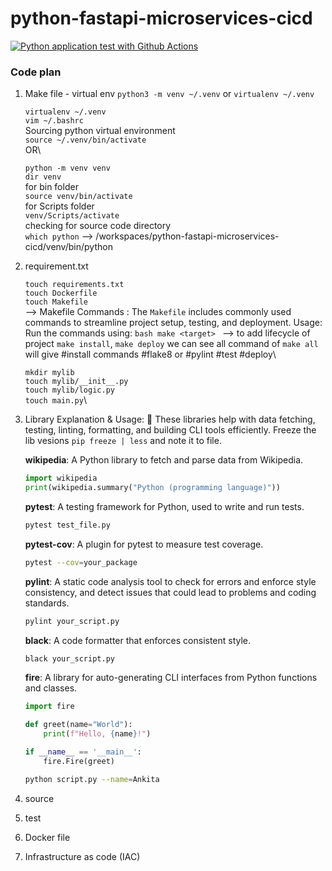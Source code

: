 # python-fastapi-microservices-cicd

[![Python application test with Github Actions](https://github.com/ankitasawarkar/python-fastapi-microservices-cicd/actions/workflows/devops.yml/badge.svg)](https://github.com/ankitasawarkar/python-fastapi-microservices-cicd/actions/workflows/devops.yml)

### Code plan

1. Make file - virtual env `python3 -m venv ~/.venv` or `virtualenv ~/.venv`

    `virtualenv ~/.venv`\
    `vim ~/.bashrc` \
    Sourcing python virtual environment\
    `source ~/.venv/bin/activate`\
        OR\

    `python -m venv venv`\
    `dir venv`\
    for bin folder\
    `source venv/bin/activate`\
    for Scripts folder\
    `venv/Scripts/activate`\
    checking for source code directory\
    `which python` --> /workspaces/python-fastapi-microservices-cicd/venv/bin/python

2. requirement.txt

    `touch requirements.txt`\
    `touch Dockerfile`\
    `touch Makefile`\
        --> Makefile Commands : The `Makefile` includes commonly used commands to streamline project setup, testing, and deployment. Usage: Run the commands using:
        ```bash
        make <target>
        ```
        --> to add lifecycle of project `make install`, `make deploy` we can see all command of `make all` will give #install commands #flake8 or #pylint #test #deploy\

 
    `mkdir mylib`\
    `touch mylib/__init__.py`\
    `touch mylib/logic.py`\
    `touch main.py`\

3.  Library Explanation & Usage: 📌 These libraries help with data fetching, testing, linting, formatting, and building CLI tools efficiently. Freeze the lib vesions `pip freeze | less` and note it to file.

    **wikipedia**: A Python library to fetch and parse data from Wikipedia.
    ```python
    import wikipedia  
    print(wikipedia.summary("Python (programming language)"))  
    ```
    **pytest**: A testing framework for Python, used to write and run tests.
    ```bash
    pytest test_file.py  
    ```
    **pytest-cov**: A plugin for pytest to measure test coverage.
    ```bash
    pytest --cov=your_package  
    ```
    **pylint**: A static code analysis tool to check for errors and enforce style consistency, and detect issues that could lead to problems and coding standards. 
    ```bash
    pylint your_script.py  
    ```
    **black**: A code formatter that enforces consistent style.
    ```bash
    black your_script.py  
    ```
    **fire**: A library for auto-generating CLI interfaces from Python functions and classes.
    ```python
    import fire  
    
    def greet(name="World"):  
        print(f"Hello, {name}!")  
    
    if __name__ == '__main__':  
        fire.Fire(greet)  
    ```
    ```bash
    python script.py --name=Ankita  
    ```

4. source
5. test
6. Docker file
7. Infrastructure as code (IAC)
